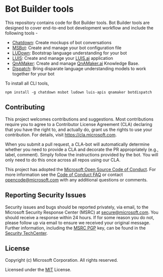 # Bot Builder tools
This repository contains code for Bot Builder tools. Bot Builder tools are designed to cover end-to-end bot development workflow and include the following tools - 
- [Chatdown](https://github.com/Microsoft/botbuilder-tools/tree/master/Chatdown): Create mockups of bot conversations
- [MSBot](https://github.com/Microsoft/botbuilder-tools/tree/master/MSBot): Create and manage your bot configuration file
- [LUDown](https://github.com/Microsoft/botbuilder-tools/tree/master/ludown): Bootstrap language understanding for your bot
- [LUIS](https://github.com/Microsoft/botbuilder-tools/tree/master/LUIS): Create and manage your [LUIS.ai](http://luis.ai) application
- [QnAMaker](https://github.com/Microsoft/botbuilder-tools/tree/master/QnAMaker): Create and manage [QnAMaker.ai](http://qnamaker.ai) Knowledge Base.
- [Dispatch](https://github.com/Microsoft/botbuilder-tools/tree/master/Dispatch): Bring disparate language understanding models to work together for your bot

To install all CLI tools, 

```
npm install -g chatdown msbot ludown luis-apis qnamaker botdispatch
```

## Contributing

This project welcomes contributions and suggestions.  Most contributions require you to agree to a
Contributor License Agreement (CLA) declaring that you have the right to, and actually do, grant us
the rights to use your contribution. For details, visit https://cla.microsoft.com.

When you submit a pull request, a CLA-bot will automatically determine whether you need to provide
a CLA and decorate the PR appropriately (e.g., label, comment). Simply follow the instructions
provided by the bot. You will only need to do this once across all repos using our CLA.

This project has adopted the [Microsoft Open Source Code of Conduct](https://opensource.microsoft.com/codeofconduct/).
For more information see the [Code of Conduct FAQ](https://opensource.microsoft.com/codeofconduct/faq/) or
contact [opencode@microsoft.com](mailto:opencode@microsoft.com) with any additional questions or comments.

## Reporting Security Issues
Security issues and bugs should be reported privately, via email, to the Microsoft Security Response Center (MSRC) at [secure@microsoft.com](mailto:secure@microsoft.com). You should receive a response within 24 hours. If for some reason you do not, please follow up via email to ensure we received your original message. Further information, including the [MSRC PGP](https://technet.microsoft.com/en-us/security/dn606155) key, can be found in the [Security TechCenter](https://technet.microsoft.com/en-us/security/default).

## License

Copyright (c) Microsoft Corporation. All rights reserved.

Licensed under the [MIT](https://github.com/Microsoft/vscode/blob/master/LICENSE.txt) License.